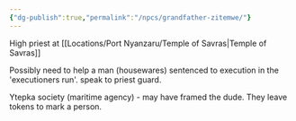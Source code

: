 ```yaml
---
{"dg-publish":true,"permalink":"/npcs/grandfather-zitemwe/"}
---
```


High priest at [[Locations/Port Nyanzaru/Temple of Savras\|Temple of Savras]]

Possibly need to help a man (housewares) sentenced to execution in the 'executioners run'.
speak to priest guard.

Ytepka society (maritime agency) - may have framed the dude.
They leave tokens to mark a person.

